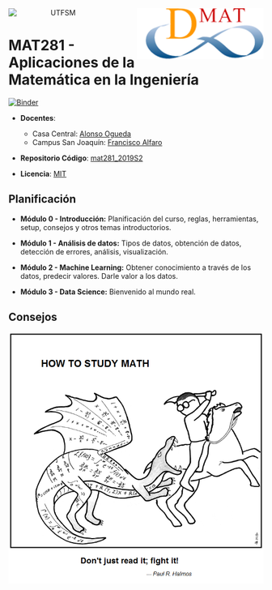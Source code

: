 <header>
<img src="https://upload.wikimedia.org/wikipedia/commons/4/47/Logo_UTFSM.png" width=200 alt="UTFSM" align="left"/>
<img src="./images/dmat.png" alt="DMAT" align="right"/>
</header>

# MAT281 - Aplicaciones de la Matemática en la Ingeniería

[![Binder](https://mybinder.org/badge_logo.svg)](https://mybinder.org/v2/gh/aLoNsolml/mat281_2019S2/master?urlpath=lab)

* **Docentes**:  
    - Casa Central: [Alonso Ogueda](https://www.linkedin.com/in/aoguedaoliva/)
    - Campus San Joaquín: [Francisco Alfaro](https://www.linkedin.com/in/francisco-alfaro-medina-80820aa2)

* **Repositorio Código**: [mat281_2019S2](https://github.com/aLoNsolml/mat281_2019S2)

* **Licencia**: [MIT](./LICENCE.md)

## Planificación

* **Módulo 0 - Introducción:** Planificación del curso, reglas, herramientas, setup, consejos y otros temas introductorios.

* **Módulo 1 - Análisis de datos:** Tipos de datos, obtención de datos, detección de errores, análisis, visualización.

* **Módulo 2 - Machine Learning:** Obtener conocimiento a través de los datos, predecir valores. Darle valor a los datos.

* **Módulo 3 - Data Science:** Bienvenido al mundo real.



## Consejos
[![HowToCode](./images/saint_curious_george.png)](https://abstrusegoose.com/353)